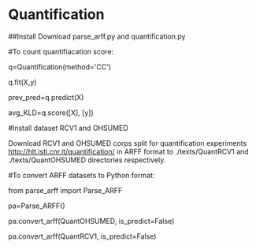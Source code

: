 # Quantification 
##Install
Download parse_arff.py and quantification.py

#To count quantifiacation score:

q=Quantification(method='CC')
	
q.fit(X,y)
	
prev_pred=q.predict(X)
	
avg_KLD=q.score([X], [y])


#Install dataset RCV1 and OHSUMED

Download RCV1 and OHSUMED corps split for quantification experiments  http://hlt.isti.cnr.it/quantification/ in ARFF format to ./texts/QuantRCV1 and ./texts/QuantOHSUMED directories respectively.

#To convert ARFF datasets to Python format:

from parse_arff import Parse_ARFF

pa=Parse_ARFF()

pa.convert_arff(QuantOHSUMED, is_predict=False)

pa.convert_arff(QuantRCV1, is_predict=False)
